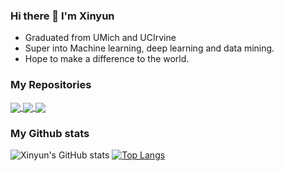 ### Hi there 👋 I'm Xinyun
- Graduated from UMich and UCIrvine
- Super into Machine learning, deep learning and data mining.
- Hope to make a difference to the world.

### My Repositories
<a href="https://github.com/xinyunshen/Treasure-IOS-APP">
  <img align="center" src="https://github-readme-stats.vercel.app/api/pin/?username=xinyunshen&repo=Treasure-IOS-APP&theme=omni" />
</a>
<a href="https://github.com/xinyunshen/Community-Detection-Wallstreetbets">
  <img align="center" src="https://github-readme-stats.vercel.app/api/pin/?username=xinyunshen&repo=Community-Detection-Wallstreetbets&theme=omni" />
</a>
<a href="https://github.com/XinyunShen/Sentiment-Analysis-of-r-uofm">
  <img align="center" src="https://github-readme-stats.vercel.app/api/pin/?username=xinyunshen&repo=Sentiment-Analysis-of-r-uofm&theme=omni" />
</a>



### My Github stats
![Xinyun's GitHub stats](https://github-readme-stats.vercel.app/api?username=xinyunshen&show_icons=true&theme=dracula&count_private=true)
[![Top Langs](https://github-readme-stats.vercel.app/api/top-langs/?username=xinyunshen&layout=compact&theme=dracula)](https://github.com/anuraghazra/github-readme-stats)



<!--
**XinyunShen/XinyunSHEN** is a ✨ _special_ ✨ repository because its `README.md` (this file) appears on your GitHub profile.

Here are some ideas to get you started:

- 🔭 I’m currently working on ...
- 🌱 I’m currently learning ...
- 👯 I’m looking to collaborate on ...
- 🤔 I’m looking for help with ...
- 💬 Ask me about ...
- 📫 How to reach me: ...
- 😄 Pronouns: ...
- ⚡ Fun fact: ...
-->
